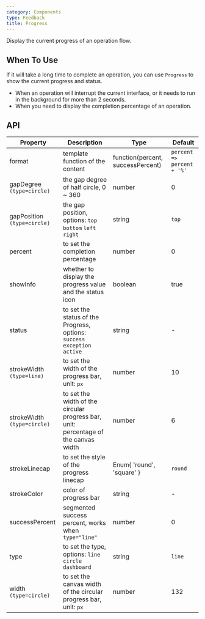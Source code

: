 ```yaml
---
category: Components
type: Feedback
title: Progress
---
```


Display the current progress of an operation flow.

## When To Use

If it will take a long time to complete an operation, you can use `Progress` to show the current progress and status.

- When an operation will interrupt the current interface, or it needs to run in the background for more than 2 seconds.
- When you need to display the completion percentage of an operation.

## API

| Property | Description | Type | Default |
| -------- | ----------- | ---- | ------- |
| format | template function of the content | function(percent, successPercent) | `percent => percent + '%'` |
| gapDegree `(type=circle)` | the gap degree of half circle, 0 ~ 360 | number | 0 |
| gapPosition `(type=circle)` | the gap position, options: `top` `bottom` `left` `right` | string | `top` |
| percent | to set the completion percentage | number | 0 |
| showInfo | whether to display the progress value and the status icon | boolean | true |
| status | to set the status of the Progress, options: `success` `exception` `active` | string | - |
| strokeWidth `(type=line)` | to set the width of the progress bar, unit: `px` | number | 10 |
| strokeWidth `(type=circle)` | to set the width of the circular progress bar, unit: percentage of the canvas width | number | 6 |
| strokeLinecap | to set the style of the progress linecap | Enum{ 'round', 'square' } | `round` |
| strokeColor | color of progress bar | string | - |
| successPercent | segmented success percent, works when `type="line"` | number | 0 |
| type | to set the type, options: `line` `circle` `dashboard` | string | `line` |
| width `(type=circle)` | to set the canvas width of the circular progress bar, unit: `px` | number | 132 |
